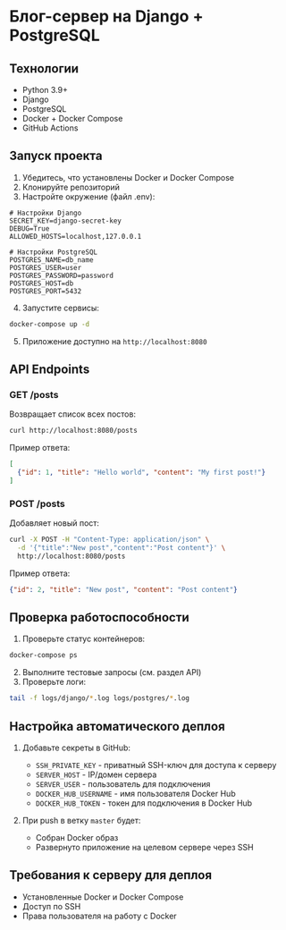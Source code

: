 # Блог-сервер на Django + PostgreSQL

## Технологии
- Python 3.9+
- Django
- PostgreSQL
- Docker + Docker Compose
- GitHub Actions

## Запуск проекта
1. Убедитесь, что установлены Docker и Docker Compose
2. Клонируйте репозиторий
3. Настройте окружение (файл .env):
```
# Настройки Django
SECRET_KEY=django-secret-key
DEBUG=True
ALLOWED_HOSTS=localhost,127.0.0.1

# Настройки PostgreSQL
POSTGRES_NAME=db_name
POSTGRES_USER=user
POSTGRES_PASSWORD=password
POSTGRES_HOST=db
POSTGRES_PORT=5432
```
4. Запустите сервисы:
```bash
docker-compose up -d
```
5. Приложение доступно на `http://localhost:8080`

## API Endpoints

### GET /posts
Возвращает список всех постов:
```bash
curl http://localhost:8080/posts
```
Пример ответа:
```json
[
  {"id": 1, "title": "Hello world", "content": "My first post!"}
]
```

### POST /posts
Добавляет новый пост:
```bash
curl -X POST -H "Content-Type: application/json" \
  -d '{"title":"New post","content":"Post content"}' \
  http://localhost:8080/posts
```
Пример ответа:
```json
{"id": 2, "title": "New post", "content": "Post content"}
```

## Проверка работоспособности
1. Проверьте статус контейнеров:
```bash
docker-compose ps
```
2. Выполните тестовые запросы (см. раздел API)
3. Проверьте логи:
```bash
tail -f logs/django/*.log logs/postgres/*.log
```

## Настройка автоматического деплоя
1. Добавьте секреты в GitHub:
   - `SSH_PRIVATE_KEY` - приватный SSH-ключ для доступа к серверу
   - `SERVER_HOST` - IP/домен сервера
   - `SERVER_USER` - пользователь для подключения
   - `DOCKER_HUB_USERNAME` - имя пользователя Docker Hub
   - `DOCKER_HUB_TOKEN` - токен для подключения в Docker Hub

2. При push в ветку `master` будет:
   - Собран Docker образ
   - Развернуто приложение на целевом сервере через SSH

## Требования к серверу для деплоя
- Установленные Docker и Docker Compose
- Доступ по SSH
- Права пользователя на работу с Docker
